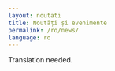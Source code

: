```yaml
---
layout: noutati
title: Noutăți și evenimente
permalink: /ro/news/
language: ro
---
```


Translation needed.
